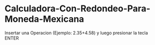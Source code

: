 Calculadora-Con-Redondeo-Para-Moneda-Mexicana
=============================================

Insertar una Operacion (Ejemplo: 2.35+4.58) y luego presionar la tecla ENTER 

